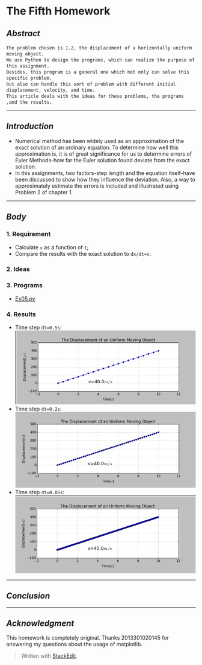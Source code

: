 
# **The Fifth Homework**



## *Abstract*
	The problem chosen is 1.2, the displacement of a horizontally uniform moving object. 
    We use Python to design the programs, which can realize the purpose of this assignment. 
    Besides, this program is a general one which not only can solve this specific problem, 
    but also can handle this sort of problem with different initial displacement, velocity, and time.
    This article deals with the ideas for these problems, the programs ,and the results.

---

## *Introduction*
 - Numerical method has been widely used as an approximation of the exact solution of an ordinary equation. To determine how well this approximation is, it is of great significance for us to determine errors of Euler Methods-how far the Euler solution found deviate from the exact solution. 
 - In this assignments, two factors-step length and the equation itself-have been discussed to show how they influence the deviation. Also, a way to approximately estimate the errors is included and illustrated using Problem 2 of chapter 1.

---

## *Body*
### 1. Requirement
 - Calculate `x` as a function of `t`;
 - Compare the results with the exact solution to `dx/dt=v`.


### 2. Ideas
 


### 3. Programs
 - [Ex05.py](https://github.com/2013301020135/computationalphysics_N2013301020135/blob/master/Chapter-1/Exercise-5/Ex05.py)


### 4. Results
 - Time step `dt=0.5s`:
 ![Ex5-1.png](https://raw.githubusercontent.com/2013301020135/computationalphysics_N2013301020135/master/Chapter-1/Exercise-5/Ex5-1.png)
 - Time step `dt=0.2s`:
 ![Ex5-2.png](https://raw.githubusercontent.com/2013301020135/computationalphysics_N2013301020135/master/Chapter-1/Exercise-5/Ex5-2.png)
 - Time step `dt=0.05s`:
 ![Ex5-3.png](https://raw.githubusercontent.com/2013301020135/computationalphysics_N2013301020135/master/Chapter-1/Exercise-5/Ex5-3.png)


---

## *Conclusion*


---

## *Acknowledgment*
   This homework is completely original. Thanks 2013301020145 for answering my questions about the usage of matplotlib.


> Written with [StackEdit](https://stackedit.io/).
